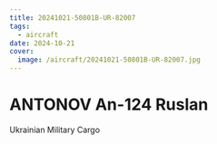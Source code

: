 ```yaml
---
title: 20241021-50801B-UR-82007
tags:
  - aircraft
date: 2024-10-21
cover:
  image: /aircraft/20241021-50801B-UR-82007.jpg
---
```


# ANTONOV An-124 Ruslan

Ukrainian Military Cargo